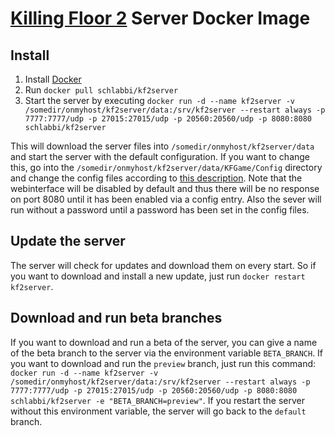 # [Killing Floor 2](http://http://www.killingfloor2.com/) Server Docker Image

## Install
1. Install [Docker](https://www.docker.com/)
2. Run `docker pull schlabbi/kf2server`
3. Start the server by executing `docker run -d --name kf2server -v /somedir/onmyhost/kf2server/data:/srv/kf2server --restart always -p 7777:7777/udp -p 27015:27015/udp -p 20560:20560/udp -p 8080:8080 schlabbi/kf2server`

This will download the server files into `/somedir/onmyhost/kf2server/data` and start the server with the default configuration. If you want to change this, go into the `/somedir/onmyhost/kf2server/data/KFGame/Config` directory and change the config files according to [this description](https://wiki.tripwireinteractive.com/index.php?title=Dedicated_Server_%28Killing_Floor_2%29#PCServer-KFGame.ini). Note that the webinterface will be disabled by default and thus there will be no response on port 8080 until it has been enabled via a config entry. Also the sever will run without a password until a password has been set in the config files.

## Update the server

The server will check for updates and download them on every start. So if you want to download and install a new update, just run `docker restart kf2server`.

## Download and run beta branches


If you want to download and run a beta of the server, you can give a name of the beta branch to the server via the environment variable `BETA_BRANCH`. If you want to download and run the `preview` branch, just run this command: `docker run -d --name kf2server -v /somedir/onmyhost/kf2server/data:/srv/kf2server --restart always -p 7777:7777/udp -p 27015:27015/udp -p 20560:20560/udp -p 8080:8080 schlabbi/kf2server -e "BETA_BRANCH=preview"`. If you restart the server without this environment variable, the server will go back to the `default` branch.
